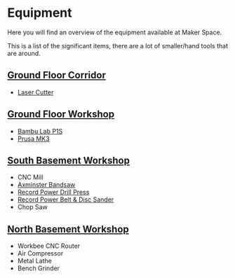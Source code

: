 # Equipment

Here you will find an overview of the equipment available at Maker Space.

This is a list of the significant items, there are a lot of smaller/hand tools that are around.

## [Ground Floor Corridor](../the_space/ground_floor_corridor.md)

- [Laser Cutter](./laser_cutter/)

## [Ground Floor Workshop](../the_space/ground_floor_workshop.md)

- [Bambu Lab P1S](./bambulab_p1s/)
- [Prusa MK3](./prusa_mk3/)

## [South Basement Workshop](../the_space/south_basement_workshop.md)

- CNC Mill
- [Axminster Bandsaw](./axminster_bandsaw/)
- [Record Power Drill Press](./record_power_drill_press/)
- [Record Power Belt & Disc Sander](./record_power_belt_and_disc_sander/)
- Chop Saw

## [North Basement Workshop](../the_space/north_basement_workshop.md)

- Workbee CNC Router
- Air Compressor
- Metal Lathe
- Bench Grinder

